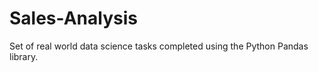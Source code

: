 # Sales-Analysis


Set of real world data science tasks completed using the Python Pandas library.


